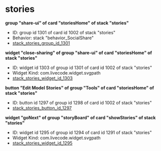 # stories
**group "share-ui" of card "storiesHome" of stack "stories"**
* ID: group id 1301 of card id 1002 of stack "stories"
* Behavior: stack "behavior_SocialShare"
* [stack_stories_group_id_1301](./../../ScriptTracker/modules/stories_Scripts/stack_stories_group_id_1301.livecodescript)

**widget "close-sharing" of group "share-ui" of card "storiesHome" of stack "stories"**
* ID: widget id 1303 of group id 1301 of card id 1002 of stack "stories"
* Widget Kind: com.livecode.widget.svgpath
* [stack_stories_widget_id_1303](./../../ScriptTracker/modules/stories_Scripts/stack_stories_widget_id_1303.livecodescript)

**button "Edit Model Stories" of group "Tools" of card "storiesHome" of stack "stories"**
* ID: button id 1297 of group id 1298 of card id 1002 of stack "stories"
* [stack_stories_button_id_1297](./../../ScriptTracker/modules/stories_Scripts/stack_stories_button_id_1297.livecodescript)

**widget "goNext" of group "storyBoard" of card "showStories" of stack "stories"**
* ID: widget id 1295 of group id 1294 of card id 1291 of stack "stories"
* Widget Kind: com.livecode.widget.svgpath
* [stack_stories_widget_id_1295](./../../ScriptTracker/modules/stories_Scripts/stack_stories_widget_id_1295.livecodescript)

